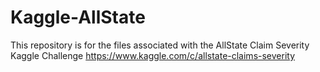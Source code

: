 # Kaggle-AllState

This repository is for the files associated with the AllState Claim Severity Kaggle Challenge https://www.kaggle.com/c/allstate-claims-severity
